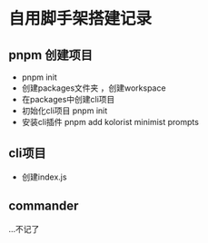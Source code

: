 <!--
 * @Desc: 
 * @Author: 曾茹菁
 * @Date: 2022-08-15 17:51:00
 * @LastEditors: 曾茹菁
 * @LastEditTime: 2022-08-18 17:52:51
-->
# 自用脚手架搭建记录
## pnpm 创建项目
- pnpm init 
- 创建packages文件夹 ，创建workspace
- 在packages中创建cli项目
- 初始化cli项目 pnpm init
- 安装cli插件 pnpm add kolorist minimist prompts
## cli项目
- 创建index.js
## commander
...不记了